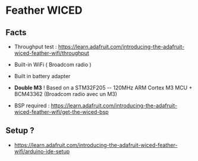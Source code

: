 # Feather WICED

## Facts


* Throughput test : https://learn.adafruit.com/introducing-the-adafruit-wiced-feather-wifi/throughput
* Built-in WiFi ( Broadcom radio )
* Built in battery adapter
* __Double M3__ ! Based on a STM32F205 -- 120MHz ARM Cortex M3 MCU + BCM43362 (Broadcom radio avec un M3)

* BSP required : https://learn.adafruit.com/introducing-the-adafruit-wiced-feather-wifi/get-the-wiced-bsp

## Setup ?

* https://learn.adafruit.com/introducing-the-adafruit-wiced-feather-wifi/arduino-ide-setup
